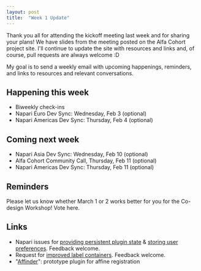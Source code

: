 ```yaml
---
layout: post
title:  "Week 1 Update"
---
```


Thank you all for attending the kickoff meeting last week and for sharing your plans! We have slides from the meeting posted on the Alfa Cohort project site. I'll continue to update the site with resources and links and, of course, pull requests are always welcome :D

My goal is to send a weekly email with upcoming happenings, reminders, and links to resources and relevant conversations.

## Happening this week

- Biweekly check-ins
- Napari Euro Dev Sync: Wednesday, Feb 3 (optional)
- Napari Americas Dev Sync: Thursday, Feb 4 (optional)

## Coming next week

- Napari Asia Dev Sync: Wednesday, Feb 10  (optional)
- Alfa Cohort Community Call, Thursday, Feb 11  (optional)
- Napari Americas Dev Sync: Thursday, Feb 11 (optional)

## Reminders

Please let us know whether March 1 or 2 works better for you for the Co-design Workshop! Vote here.

## Links
- Napari issues for [providing persistent plugin state](https://github.com/napari/napari/issues/2177) & [storing user preferences](https://github.com/napari/napari/issues/992). Feedback welcome.
- Request for [improved label containers](https://github.com/napari/napari/issues/2123#issuecomment-765297301). Feedback welcome.
- "[Affinder](https://github.com/jni/affinder)": prototype plugin for affine registration
